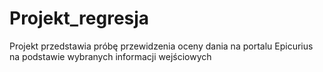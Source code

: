 # Projekt_regresja
Projekt przedstawia próbę przewidzenia oceny dania na portalu Epicurius na podstawie wybranych informacji wejściowych
